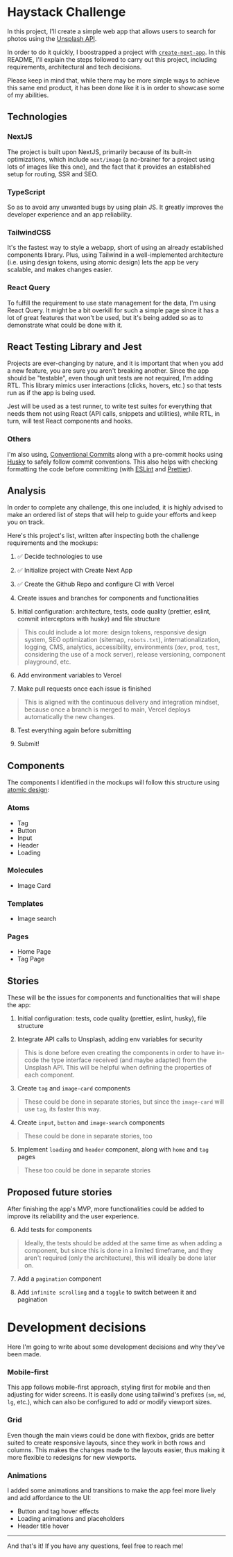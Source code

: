 # Haystack Challenge

In this project, I'll create a simple web app that allows users to search for photos using the [Unsplash API](https://unsplash.com/developers).

In order to do it quickly, I boostrapped a project with [`create-next-app`](https://github.com/vercel/next.js/tree/canary/packages/create-next-app). In this README, I'll explain the steps followed to carry out this project, including requirements, architectural and tech decisions.

Please keep in mind that, while there may be more simple ways to achieve this same end product, it has been done like it is in order to showcase some of my abilities.

<!-- TODO deploy app -->
<!-- The app is deployed in this [site](), in Vercel. -->

## Technologies

### NextJS

The project is built upon NextJS, primarily because of its built-in optimizations, which include `next/image` (a no-brainer for a project using lots of images like this one), and the fact that it provides an established setup for routing, SSR and SEO. 

### TypeScript

So as to avoid any unwanted bugs by using plain JS. It greatly improves the developer experience and an app reliability.


### TailwindCSS

It's the fastest way to style a webapp, short of using an already established components library. Plus, using Tailwind in a well-implemented architecture (i.e. using design tokens, using atomic design) lets the app be very scalable, and makes changes easier.

### React Query

To fulfill the requirement to use state management for the data, I'm using React Query. It might be a bit overkill for such a simple page since it has a lot of great features that won't be used, but it's being added so as to demonstrate what could be done with it.

## React Testing Library and Jest

Projects are ever-changing by nature, and it is important that when you add a new feature, you are sure you aren't breaking another. Since the app should be "testable", even though unit tests are not required, I'm adding RTL. This library mimics user interactions (clicks, hovers, etc.) so that tests run as if the app is being used. 

Jest will be used as a test runner, to write test suites for everything that needs them not using React (API calls, snippets and utilities), while RTL, in turn, will test React components and hooks.


### Others


I'm also using, [Conventional Commits](https://www.conventionalcommits.org/en/v1.0.0/) along with a pre-commit hooks using [Husky](https://typicode.github.io/husky/#/) to safely follow commit conventions. This also helps with checking formatting the code before committing (with [ESLint](https://eslint.org/) and [Prettier](https://prettier.io/)).


## Analysis

In order to complete any challenge, this one included, it is highly advised to make an ordered list of steps that will help to guide your efforts and keep you on track.

Here's this project's list, written after inspecting both the challenge requirements and the mockups:

1. ✅ Decide technologies to use

2. ✅ Initialize project with Create Next App

3. ✅ Create the Github Repo and configure CI with Vercel

4. Create issues and branches for components and functionalities

5. Initial configuration: architecture, tests, code quality (prettier, eslint, commit interceptors with husky) and file structure

> This could include a lot more: design tokens, responsive design system, SEO optimization (sitemap, `robots.txt`), internationalization, logging, CMS, analytics, accessibility, environments (`dev`, `prod`, `test`, considering the use of a mock server), release versioning, component playground, etc.

6. Add environment variables to Vercel

7. Make pull requests once each issue is finished

> This is aligned with the continuous delivery and integration mindset, because once a branch is merged to main, Vercel deploys automatically the new changes.

8. Test everything again before submitting

9. Submit!

## Components

The components I identified in the mockups will follow this structure using [atomic design](https://bradfrost.com/blog/post/atomic-web-design/):

### Atoms
- Tag
- Button
- Input
- Header
- Loading

### Molecules
- Image Card

### Templates
- Image search

### Pages
- Home Page
- Tag Page

## Stories

These will be the issues for components and functionalities that will shape the app:

1. Initial configuration: tests, code quality (prettier, eslint, husky), file structure 

2. Integrate API calls to Unsplash, adding env variables for security

> This is done before even creating the components in order to have in-code the type interface received (and maybe adapted) from the Unsplash API. This will be helpful when defining the properties of each component.

3. Create `tag` and `image-card` components

> These could be done in separate stories, but since the `image-card` will use `tag`, its faster this way.

4. Create `input`, `button` and `image-search` components

> These could be done in separate stories, too

5. Implement `loading` and `header` component, along with `home` and `tag` pages

> These too could be done in separate stories

## Proposed future stories

After finishing the app's MVP, more functionalities could be added to improve its reliability and the user experience.

6. Add tests for components

> Ideally, the tests should be added at the same time as when adding a component, but since this is done in a limited timeframe, and they aren't required (only the architecture), this will ideally be done later on.

7. Add a `pagination` component 

8. Add `infinite scrolling` and a `toggle` to switch between it and pagination 

# Development decisions

Here I'm going to write about some development decisions and why they've been made.

### Mobile-first

This app follows mobile-first approach, styling first for mobile and then adjusting for wider screens. It is easily done using tailwind's prefixes (`sm`, `md`, `lg`, etc.), which can also be configured to add or modify viewport sizes.

### Grid

Even though the main views could be done with flexbox, grids are better suited to create responsive layouts, since they work in both rows and columns. This makes the changes made to the layouts easier, thus making it more flexible to redesigns for new viewports.

### Animations

I added some animations and transitions to make the app feel more lively and add affordance to the UI:
- Button and tag hover effects
- Loading animations and placeholders
- Header title hover

---

And that's it! If you have any questions, feel free to reach me!
